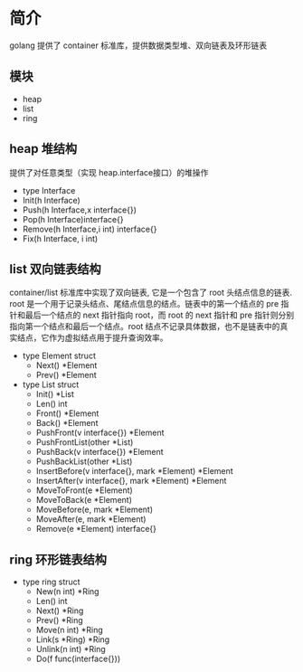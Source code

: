 # 简介
golang 提供了 container 标准库，提供数据类型堆、双向链表及环形链表

## 模块
+ heap
+ list
+ ring

## heap 堆结构
提供了对任意类型（实现 heap.interface接口）的堆操作

+ type Interface
+ Init(h Interface)
+ Push(h Interface,x interface{})
+ Pop(h Interface)interface{}
+ Remove(h Interface,i int) interface{}
+ Fix(h Interface, i int)

## list 双向链表结构
container/list 标准库中实现了双向链表, 它是一个包含了 root 头结点信息的链表. root 是一个用于记录头结点、尾结点信息的结点。链表中的第一个结点的 pre 指针和最后一个结点的 next 指针指向 root，而 root 的 next 指针和 pre 指针则分别指向第一个结点和最后一个结点。root 结点不记录具体数据，也不是链表中的真实结点，它作为虚拟结点用于提升查询效率。
+ type Element struct
    - Next() *Element
    - Prev() *Element
+ type List struct
    - Init() *List
    - Len() int
    - Front() *Element
    - Back() *Element
    - PushFront(v interface{}) *Element
    - PushFrontList(other *List)
    - PushBack(v interface{}) *Element
    - PushBackList(other *List)
    - InsertBefore(v interface{}, mark *Element) *Element
    - InsertAfter(v interface{}, mark *Element) *Element
    - MoveToFront(e *Element)
    - MoveToBack(e *Element)
    - MoveBefore(e, mark *Element)
    - MoveAfter(e, mark *Element)
    - Remove(e *Element) interface{}

## ring 环形链表结构
+ type ring struct
    - New(n int) *Ring
    - Len() int
    - Next() *Ring
    - Prev() *Ring
    - Move(n int) *Ring
    - Link(s *Ring) *Ring
    - Unlink(n int) *Ring
    - Do(f func(interface{}))
